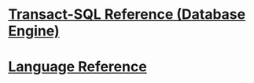 # [Transact-SQL Reference (Database Engine)](transact-sql-reference-database-engine.md)
# [Language Reference](language-reference.md)
